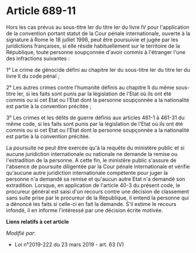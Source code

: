 # Article 689-11

Hors les cas prévus au sous-titre Ier du titre Ier du livre IV pour l'application de la convention portant statut de la Cour
pénale internationale, ouverte à la signature à Rome le 18 juillet 1998, peut être poursuivie et jugée par les juridictions
françaises, si elle réside habituellement sur le territoire de la République, toute personne soupçonnée d'avoir commis à
l'étranger l'une des infractions suivantes :

1° Le crime de génocide défini au chapitre Ier du sous-titre Ier du titre Ier du livre II du code pénal ;

2° Les autres crimes contre l'humanité définis au chapitre II du même sous-titre Ier, si les faits sont punis par la
législation de l'Etat où ils ont été commis ou si cet Etat ou l'Etat dont la personne soupçonnée a la nationalité est partie
à la convention précitée ;

3° Les crimes et les délits de guerre définis aux articles 461-1 à 461-31 du même code, si les faits sont punis par la
législation de l'Etat où ils ont été commis ou si cet Etat ou l'Etat dont la personne soupçonnée a la nationalité est partie
à la convention précitée.

La poursuite ne peut être exercée qu'à la requête du ministère public et si aucune juridiction internationale ou nationale ne
demande la remise ou l'extradition de la personne. A cette fin, le ministère public s'assure de l'absence de poursuite
diligentée par la Cour pénale internationale et vérifie qu'aucune autre juridiction internationale compétente pour juger la
personne n'a demandé sa remise et qu'aucun autre Etat n'a demandé son extradition. Lorsque, en application de l'article 40-3
du présent code, le procureur général est saisi d'un recours contre une décision de classement sans suite prise par le
procureur de la République, il entend la personne qui a dénoncé les faits si celle-ci en fait la demande. S'il estime le
recours infondé, il en informe l'intéressé par une décision écrite motivée.

**Liens relatifs à cet article**

_Modifié par_:

  - Loi n°2019-222 du 23 mars 2019 - art. 63 (V)
